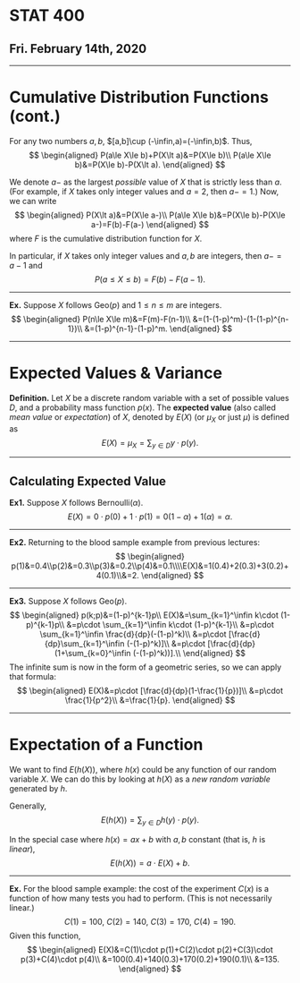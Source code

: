 # STAT 400
## Fri. February 14th, 2020
---

# Cumulative Distribution Functions (cont.)

For any two numbers $a,b$, $[a,b]\cup (-\infin,a)=(-\infin,b)$. Thus, $$
\begin{aligned}
    P(a\le X\le b)+P(X\lt a)&=P(X\le b)\\
    P(a\le X\le b)&=P(X\le b)-P(X\lt a).
\end{aligned}
$$

We denote $a-$ as the largest _possible_ value of $X$ that is strictly less than $a$. (For example, if $X$ takes only integer values and $a=2$, then $a-=1$.) Now, we can write $$
\begin{aligned}
    P(X\lt a)&=P(X\le a-)\\
    P(a\le X\le b)&=P(X\le b)-P(X\le a-)=F(b)-F(a-)
\end{aligned}
$$ where $F$ is the cumulative distribution function for $X$.

In particular, if $X$ takes only integer values and $a,b$ are integers, then $a-=a-1$ and $$
P(a\le X\le b)=F(b)-F(a-1).
$$

---
__Ex.__ Suppose $X$ follows $\text{Geo}(p)$ and $1\le n\le m$ are integers. $$
\begin{aligned}
    P(n\le X\le m)&=F(m)-F(n-1)\\
    &=(1-(1-p)^m)-(1-(1-p)^{n-1})\\
    &=(1-p)^{n-1}-(1-p)^m.
\end{aligned}
$$

---
# Expected Values & Variance
__Definition.__ Let $X$ be a discrete random variable with a set of possible values $D$, and a probability mass function $p(x)$. The __expected value__ (also called _mean value_ or _expectation_) of $X$, denoted by $E(X)$ (or $\mu_X$ or just $\mu$) is defined as $$
E(X)=\mu_X=\sum_{y\in D}y\cdot p(y).
$$

---
## Calculating Expected Value
__Ex1.__ Suppose $X$ follows $\text{Bernoulli}(\alpha)$. $$
E(X)=0\cdot p(0)+1\cdot p(1)=0(1-\alpha) + 1(\alpha)=\alpha.
$$

---
__Ex2.__ Returning to the blood sample example from previous lectures: $$
\begin{aligned}
    p(1)&=0.4\\p(2)&=0.3\\p(3)&=0.2\\p(4)&=0.1\\\\E(X)&=1(0.4)+2(0.3)+3(0.2)+4(0.1)\\&=2.
\end{aligned}
$$

---
__Ex3.__ Suppose $X$ follows $\text{Geo}(p)$. $$
\begin{aligned}
    p(k;p)&=(1-p)^{k-1}p\\
    E(X)&=\sum_{k=1}^\infin k\cdot (1-p)^{k-1}p\\
    &=p\cdot \sum_{k=1}^\infin k\cdot (1-p)^{k-1}\\
    &=p\cdot \sum_{k=1}^\infin \frac{d}{dp}(-(1-p)^k)\\
    &=p\cdot [\frac{d}{dp}\sum_{k=1}^\infin (-(1-p)^k)]\\
    &=p\cdot [\frac{d}{dp}(1+\sum_{k=0}^\infin (-(1-p)^k))].\\
\end{aligned}
$$ The infinite sum is now in the form of a geometric series, so we can apply that formula: $$
\begin{aligned}
    E(X)&=p\cdot [\frac{d}{dp}(1-\frac{1}{p})]\\
    &=p\cdot \frac{1}{p^2}\\
    &=\frac{1}{p}.
\end{aligned}
$$

---
# Expectation of a Function
We want to find $E(h(X))$, where $h(x)$ could be any function of our random variable $X$. We can do this by looking at $h(X)$ as a _new random variable_ generated by $h$.

Generally, $$
E(h(X))=\sum_{y\in D}h(y)\cdot p(y).
$$

In the special case where $h(x)=ax+b$ with $a,b$ constant (that is, $h$ is _linear_), $$
E(h(X))=a\cdot E(X)+b.
$$

---

__Ex.__ For the blood sample example: the cost of the experiment $C(x)$ is a function of how many tests you had to perform. (This is not necessarily linear.) $$
C(1)=100,\ C(2)=140,\ C(3)=170,\ C(4)=190.
$$ Given this function, $$
\begin{aligned}
    E(X)&=C(1)\cdot p(1)+C(2)\cdot p(2)+C(3)\cdot p(3)+C(4)\cdot p(4)\\
    &=100(0.4)+140(0.3)+170(0.2)+190(0.1)\\
    &=135.
\end{aligned}
$$
